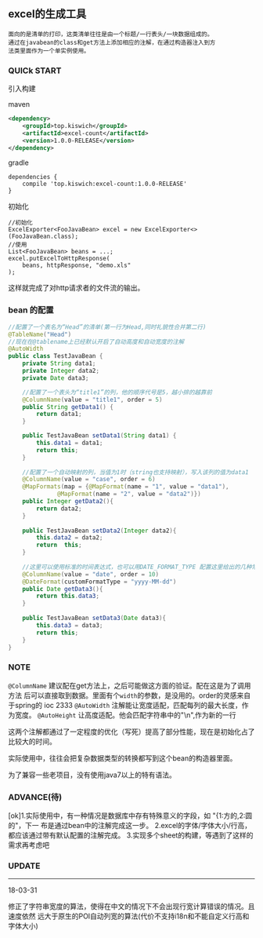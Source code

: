 ## excel的生成工具

    面向的是清单的打印，这类清单往往是由一个标题/一行表头/一块数据组成的。
    通过在javabean的class和get方法上添加相应的注解，在通过构造器注入到方
    法类里面作为一个单实例使用。
   
   
### QUICk START 
引入构建

maven
```xml
<dependency>
    <groupId>top.kiswich</groupId>
    <artifactId>excel-count</artifactId>
    <version>1.0.0-RELEASE</version>
</dependency>
```
    
gradle
```
dependencies {
    compile 'top.kiswich:excel-count:1.0.0-RELEASE'
}
```


初始化

```
//初始化
ExcelExporter<FooJavaBean> excel = new ExcelExporter<>(FooJavaBean.class);
//使用
List<FooJavaBean> beans = ...;
excel.putExcelToHttpResponse(
    beans, httpResponse, "demo.xls"
);
```
  
这样就完成了对http请求者的文件流的输出。

### bean 的配置
```java
//配置了一个表名为“Head”的清单(第一行为Head,同时礼貌性合并第二行)
@TableName("Head")
//现在在@tablename上已经默认开启了自动高度和自动宽度的注解
@AutoWidth
public class TestJavaBean {
    private String data1;
    private Integer data2;
    private Date data3;

    //配置了一个表头为“title1”的列，他的顺序代号是5，越小排的越靠前
    @ColumnName(value = "title1", order = 5)
    public String getData1() {
        return data1;
    }

    public TestJavaBean setData1(String data1) {
        this.data1 = data1;
        return this;
    }
    
    //配置了一个自动映射的列，当值为1时（string也支持映射），写入该列的值为data1
    @ColumnName(value = "case", order = 6)
    @MapFormats(map = {@MapFormat(name = "1", value = "data1"),
              @MapFormat(name = "2", value = "data2")})
    public Integer getData2(){
        return data2;
    }
    
    public TestJavaBean setData2(Integer data2){
        this.data2 = data2;
        return  this;
    }
    
    //这里可以使用标准的时间表达式，也可以用DATE_FORMAT_TYPE 配置这里给出的几种常用表达式 默认为(yyyy-MM-dd HH:mm:ss)
    @ColumnName(value = "date", order = 10)
    @DateFormat(customFormatType = "yyyy-MM-dd")
    public Date getData3(){
        return this.data3;
    }
    
    public TestJavaBean setData3(Date data3){
        this.data3 = data3;
        return this;
    }
}
```   


### NOTE

`@ColumnName` 建议配在get方法上，之后可能做这方面的验证。配在这是为了调用方法
后可以直接取到数据。里面有个`width`的参数，是没用的。order的灵感来自于spring的
ioc 2333
`@AutoWidth` 注解能让宽度适配，匹配每列的最大长度，作为宽度。
`@AutoHeight` 让高度适配。他会匹配字符串中的"\n",作为新的一行

这两个注解都通过了一定程度的优化（写死）提高了部分性能，现在是初始化占了比较大的时间。

实际使用中，往往会把复杂数据类型的转换都写到这个bean的构造器里面。

为了兼容一些老项目，没有使用java7以上的特有语法。

### ADVANCE(待)

[ok]1.实际使用中，有一种情况是数据库中存有特殊意义的字段，如 "{1:方的,2:圆的"，下一
布是通过bean中的注解完成这一步。
2.excel的字体/字体大小/行高，都应该通过带有默认配置的注解完成。
3.实现多个sheet的构建，等遇到了这样的需求再考虑吧

### UPDATE

---
18-03-31

修正了字符串宽度的算法，使得在中文的情况下不会出现行宽计算错误的情况。且速度依然
远大于原生的POI自动列宽的算法(代价不支持i18n和不能自定义行高和字体大小)

